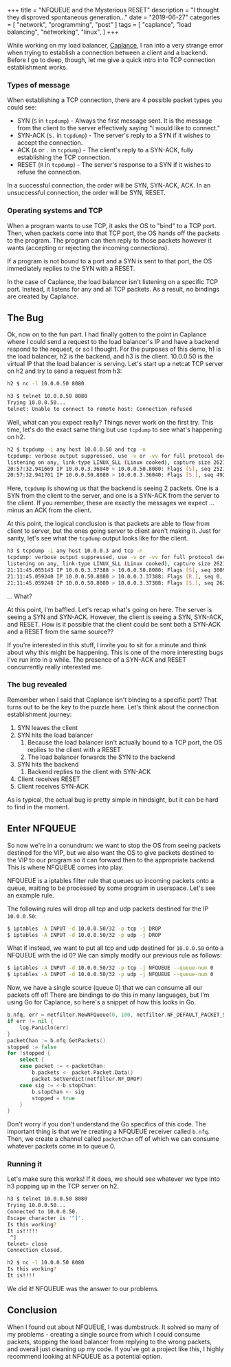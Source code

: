 +++
title = "NFQUEUE and the Mysterious RESET"
description = "I thought they disproved spontaneous generation..."
date = "2019-06-27"
categories = [ "network", "programming", "post" ]
tags = [
  "caplance",
  "load balancing",
  "networking",
  "linux",
]
+++

While working on my load balancer, [Caplance](https://github.com/pwpon500/Caplance), I ran into a very strange error when trying to establish a connection between a client and a backend. Before I go to deep, though, let me give a quick intro into TCP connection establishment works.

### Types of message

When establishing a TCP connection, there are 4 possible packet types you could see:

- SYN (`S` in `tcpdump`) - Always the first message sent. It is the message from the client to the server effectively saying "I would like to connect."
- SYN-ACK (`S.` in `tcpdump`) - The server's reply to a SYN if it wishes to accept the connection.
- ACK (`A` or `.` in `tcpdump`) - The client's reply to a SYN-ACK, fully establishing the TCP connection.
- RESET (`R` in `tcpdump`) - The server's response to a SYN if it wishes to refuse the connection.

In a successful connection, the order will be SYN, SYN-ACK, ACK. In an unsuccessful connection, the order will be SYN, RESET.

### Operating systems and TCP

When a program wants to use TCP, it asks the OS to "bind" to a TCP port. Then, when packets come into that TCP port, the OS hands off the packets to the program. The program can then reply to those packets however it wants (accepting or rejecting the incoming connections).

If a program is not bound to a port and a SYN is sent to that port, the OS immediately replies to the SYN with a RESET.

In the case of Caplance, the load balancer isn't listening on a specific TCP port. Instead, it listens for any and all TCP packets. As a result, no bindings are created by Caplance.

## The Bug

Ok, now on to the fun part. I had finally gotten to the point in Caplance where I could send a request to the load balancer's IP and have a backend respond to the request, or so I thought. For the purposes of this demo, h1 is the load balancer, h2 is the backend, and h3 is the client. 10.0.0.50 is the virtual IP that the load balancer is serving. Let's start up a netcat TCP server on h2 and try to send a request from h3:

``` bash
h2 $ nc -l 10.0.0.50 8080

h3 $ telnet 10.0.0.50 8080
Trying 10.0.0.50...
telnet: Unable to connect to remote host: Connection refused
```

Well, what can you expect really? Things never work on the first try. This time, let's do the exact same thing but use `tcpdump` to see what's happening on h2.

```bash
h2 $ tcpdump -i any host 10.0.0.50 and tcp -n
tcpdump: verbose output suppressed, use -v or -vv for full protocol decode
listening on any, link-type LINUX_SLL (Linux cooked), capture size 262144 bytes
20:57:32.941669 IP 10.0.0.3.36040 > 10.0.0.50.8080: Flags [S], seq 252176171, win 29200, options [mss 1460,sackOK,TS val 2262321703 ecr 0,nop,wscale 9], length 0
20:57:32.941701 IP 10.0.0.50.8080 > 10.0.0.3.36040: Flags [S.], seq 492629165, ack 252176172, win 28960, options [mss 1460,sackOK,TS val 4192526147 ecr 2262321703,nop,wscale 9], length 0
```

Here, `tcpdump` is showing us that the backend is seeing 2 packets. One is a SYN from the client to the server, and one is a SYN-ACK from the server to the client. If you remember, these are exactly the messages we expect ... minus an ACK from the client.

At this point, the logical conclusion is that packets are able to flow from client to server, but the ones going server to client aren't making it. Just for sanity, let's see what the `tcpdump` output looks like for the client.

```bash
h3 $ tcpdump -i any host 10.0.0.3 and tcp -n
tcpdump: verbose output suppressed, use -v or -vv for full protocol decode
listening on any, link-type LINUX_SLL (Linux cooked), capture size 262144 bytes
21:11:45.055143 IP 10.0.0.3.37388 > 10.0.0.50.8080: Flags [S], seq 3009015791, win 29200, options [mss 1460,sackOK,TS val 2263173829 ecr 0,nop,wscale 9], length 0
21:11:45.059240 IP 10.0.0.50.8080 > 10.0.0.3.37388: Flags [R.], seq 0, ack 3009015792, win 0, length 0
21:11:45.059248 IP 10.0.0.50.8080 > 10.0.0.3.37388: Flags [S.], seq 2629426318, ack 3009015792, win 28960, options [mss 1460,sackOK,TS val 4193378273 ecr 2263173829,nop,wscale 9], length 0
```

... What?

At this point, I'm baffled. Let's recap what's going on here. The server is seeing a SYN and SYN-ACK. However, the client is seeing a SYN, SYN-ACK, and RESET. How is it possible that the client could be sent both a SYN-ACK and a RESET from the same source??

If you're interested in this stuff, I invite you to sit for a minute and think about why this might be happening. This is one of the more interesting bugs I've run into in a while. The presence of a SYN-ACK and RESET concurrently really interested me.

### The bug revealed

Remember when I said that Caplance isn't binding to a specific port? That turns out to be the key to the puzzle here. Let's think about the connection establishment journey:

1. SYN leaves the client
1. SYN hits the load balancer
    1. Because the load balancer isn't actually bound to a TCP port, the OS replies to the client with a RESET
    1. The load balancer forwards the SYN to the backend
1. SYN hits the backend
    1. Backend replies to the client with SYN-ACK
1. Client receives RESET
1. Client receives SYN-ACK

As is typical, the actual bug is pretty simple in hindsight, but it can be hard to find in the moment.

## Enter NFQUEUE

So now we're in a conundrum: we want to stop the OS from seeing packets destined for the VIP, but we also want the OS to give packets destined to the VIP to our program so it can forward then to the appropriate backend. This is where NFQUEUE comes into play.

NFQUEUE is a iptables filter rule that queues up incoming packets onto a queue, waiting to be processed by some program in userspace. Let's see an example rule.

The following rules will drop all tcp and udp packets destined for the IP `10.0.0.50`:

```bash
$ iptables -A INPUT -d 10.0.0.50/32 -p tcp -j DROP
$ iptables -A INPUT -d 10.0.0.50/32 -p udp -j DROP
```

What if instead, we want to put all tcp and udp destined for `10.0.0.50` onto a NFQUEUE with the id 0? We can simply modify our previous rule as follows:

```bash
$ iptables -A INPUT -d 10.0.0.50/32 -p tcp -j NFQUEUE --queue-num 0
$ iptables -A INPUT -d 10.0.0.50/32 -p udp -j NFQUEUE --queue-num 0
```

Now, we have a single source (queue 0) that we can consume all our packets off of! There are bindings to do this in many languages, but I'm using Go for Caplance, so here's a snippet of how this looks in Go.

```go
b.nfq, err = netfilter.NewNFQueue(0, 100, netfilter.NF_DEFAULT_PACKET_SIZE)
if err != nil {
    log.Panicln(err)
}
packetChan := b.nfq.GetPackets()
stopped := false
for !stopped {
    select {
    case packet := <-packetChan:
        b.packets <- packet.Packet.Data()
        packet.SetVerdict(netfilter.NF_DROP)
    case sig := <-b.stopChan:
        b.stopChan <- sig
        stopped = true
    }
}
```

Don't worry if you don't understand the Go specifics of this code. The important thing is that we're creating a NFQUEUE receiver called `b.nfq`. Then, we create a channel called `packetChan` off of which we can consume whatever packets come in to queue 0.

### Running it

Let's make sure this works! If it does, we should see whatever we type into h3 popping up in the TCP server on h2.

```bash
h3 $ telnet 10.0.0.50 8080
Trying 10.0.0.50...
Connected to 10.0.0.50.
Escape character is '^]'.
Is this working?
It is!!!!!
 ^]
telnet> close
Connection closed.

h2 $ nc -l 10.0.0.50 8080
Is this working?
It is!!!!
```

We did it! NFQUEUE was the answer to our problems.

## Conclusion

When I found out about NFQUEUE, I was dumbstruck. It solved so many of my problems - creating a single source from which I could consume packets, stopping the load balancer from replying to the wrong packets, and overall just cleaning up my code. If you've got a project like this, I highly recommend looking at NFQUEUE as a potential option.

